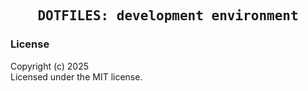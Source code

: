 <h2 style="text-align:center">
  <samp>DOTFILES: development environment</samp>
</h2>

<h3>License</h3>
Copyright (c) 2025 <br>
Licensed under the MIT license.
